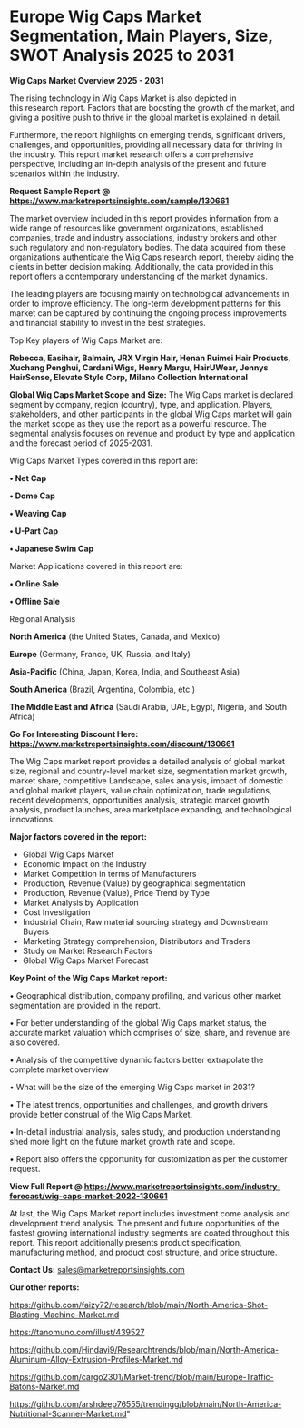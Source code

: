 # Europe Wig Caps Market Segmentation, Main Players, Size, SWOT Analysis 2025 to 2031

<Strong> Wig Caps Market Overview 2025 - 2031</strong>

The rising technology in Wig Caps Market is also depicted in this research report. Factors that are boosting the growth of the market, and giving a positive push to thrive in the global market is explained in detail.

Furthermore, the report highlights on emerging trends, significant drivers, challenges, and opportunities, providing all necessary data for thriving in the industry. This report market research offers a comprehensive perspective, including an in-depth analysis of the present and future scenarios within the industry.

<strong>Request Sample Report @ <a href=https://www.marketreportsinsights.com/sample/130661>https://www.marketreportsinsights.com/sample/130661</a></strong>

The market overview included in this report provides information from a wide range of resources like government organizations, established companies, trade and industry associations, industry brokers and other such regulatory and non-regulatory bodies. The data acquired from these organizations authenticate the Wig Caps research report, thereby aiding the clients in better decision making. Additionally, the data provided in this report offers a contemporary understanding of the market dynamics.

The leading players are focusing mainly on technological advancements in order to improve efficiency. The long-term development patterns for this market can be captured by continuing the ongoing process improvements and financial stability to invest in the best strategies.

Top Key players of Wig Caps Market are:

<strong>Rebecca, Easihair, Balmain, JRX Virgin Hair, Henan Ruimei Hair Products, Xuchang Penghui, Cardani Wigs, Henry Margu, HairUWear, Jennys HairSense, Elevate Style Corp, Milano Collection International</strong>

<strong><b>Global Wig Caps Market Scope and Size:</b></strong>
The Wig Caps market is declared segment by company, region (country), type, and application. Players, stakeholders, and other participants in the global Wig Caps market will gain the market scope as they use the report as a powerful resource. The segmental analysis focuses on revenue and product by type and application and the forecast period of 2025-2031.

Wig Caps Market Types covered in this report are:

<strong>• Net Cap

• Dome Cap

• Weaving Cap

• U-Part Cap

• Japanese Swim Cap</strong>

Market Applications covered in this report are:

<strong>• Online Sale

• Offline Sale</strong> 

Regional Analysis

<strong>North America</strong> (the United States, Canada, and Mexico)

<strong>Europe</strong> (Germany, France, UK, Russia, and Italy)

<strong>Asia-Pacific</strong> (China, Japan, Korea, India, and Southeast Asia)

<strong>South America</strong> (Brazil, Argentina, Colombia, etc.)

<strong>The Middle East and Africa</strong> (Saudi Arabia, UAE, Egypt, Nigeria, and South Africa)

<strong>Go For Interesting Discount Here: <a href=https://www.marketreportsinsights.com/discount/130661>https://www.marketreportsinsights.com/discount/130661</a></strong>

The Wig Caps market report provides a detailed analysis of global market size, regional and country-level market size, segmentation market growth, market share, competitive Landscape, sales analysis, impact of domestic and global market players, value chain optimization, trade regulations, recent developments, opportunities analysis, strategic market growth analysis, product launches, area marketplace expanding, and technological innovations.

<strong><b>Major factors covered in the report:</b></strong>
<ul>
  <li>Global Wig Caps Market </li>
  <li>Economic Impact on the Industry</li>
  <li>Market Competition in terms of Manufacturers</li>
  <li>Production, Revenue (Value) by geographical segmentation</li>
  <li>Production, Revenue (Value), Price Trend by Type</li>
  <li>Market Analysis by Application</li>
  <li>Cost Investigation</li>
  <li>Industrial Chain, Raw material sourcing strategy and Downstream Buyers</li>
  <li>Marketing Strategy comprehension, Distributors and Traders</li>
  <li>Study on Market Research Factors</li>
  <li>Global Wig Caps Market Forecast</li>
</ul>

<strong><b>Key Point of the Wig Caps Market report:</b></strong>

• Geographical distribution, company profiling, and various other market segmentation are provided in the report.

• For better understanding of the global Wig Caps market status, the accurate market valuation which comprises of size, share, and revenue are also covered.

• Analysis of the competitive dynamic factors better extrapolate the complete market overview

• What will be the size of the emerging Wig Caps market in 2031?

• The latest trends, opportunities and challenges, and growth drivers provide better construal of the Wig Caps Market.

• In-detail industrial analysis, sales study, and production understanding shed more light on the future market growth rate and scope.

• Report also offers the opportunity for customization as per the customer request.

<strong><b>View Full Report @ <a href=https://www.marketreportsinsights.com/industry-forecast/wig-caps-market-2022-130661>https://www.marketreportsinsights.com/industry-forecast/wig-caps-market-2022-130661</a></b></strong>


At last, the Wig Caps Market report includes investment come analysis and development trend analysis. The present and future opportunities of the fastest growing international industry segments are coated throughout this report. This report additionally presents product specification, manufacturing method, and product cost structure, and price structure.

<strong>Contact Us:</strong>
sales@marketreportsinsights.com

<strong>Our other reports:</strong>

<a href=https://github.com/faizy72/research/blob/main/North-America-Shot-Blasting-Machine-Market.md>https://github.com/faizy72/research/blob/main/North-America-Shot-Blasting-Machine-Market.md</a>

<a href=https://tanomuno.com/illust/439527>https://tanomuno.com/illust/439527</a>

<a href=https://github.com/Hindavi9/Researchtrends/blob/main/North-America-Aluminum-Alloy-Extrusion-Profiles-Market.md>https://github.com/Hindavi9/Researchtrends/blob/main/North-America-Aluminum-Alloy-Extrusion-Profiles-Market.md</a>

<a href=https://github.com/cargo2301/Market-trend/blob/main/Europe-Traffic-Batons-Market.md>https://github.com/cargo2301/Market-trend/blob/main/Europe-Traffic-Batons-Market.md</a>

<a href=https://github.com/arshdeep76555/trendingg/blob/main/North-America-Nutritional-Scanner-Market.md>https://github.com/arshdeep76555/trendingg/blob/main/North-America-Nutritional-Scanner-Market.md</a>"

